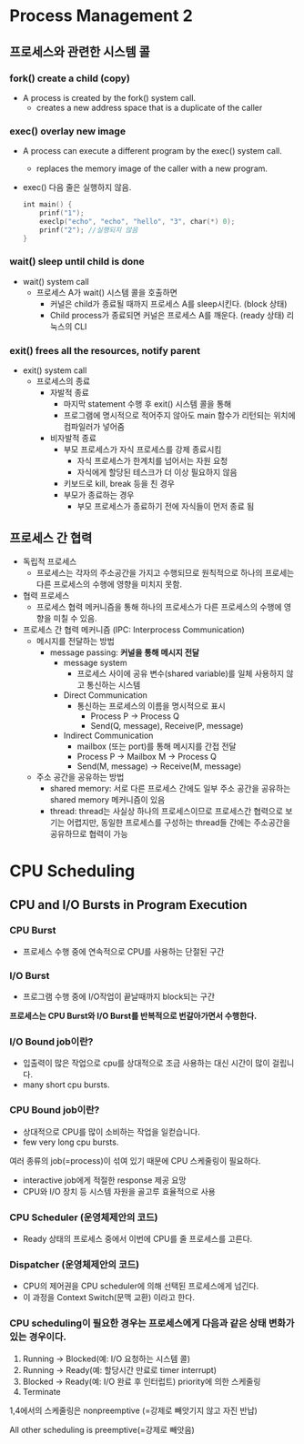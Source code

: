 # Process Management 2

## 프로세스와 관련한 시스템 콜

### fork() create a child (copy)

- A process is created by the fork() system call.
    - creates a new address space that is a duplicate of the caller

### exec() overlay new image

- A process can execute a different program by the exec() system call.
    - replaces the memory image of the caller with a new program.
- exec() 다음 줄은 실행하지 않음.
    
    ```swift
    int main() {
    	prinf("1");
    	execlp("echo", "echo", "hello", "3", char(*) 0);
    	prinf("2"); //실행되지 않음
    }
    ```
    

### wait() sleep until child is done

- wait() system call
    - 프로세스 A가 wait() 시스템 콜을 호출하면
        - 커널은 child가 종료될 때까지 프로세스 A를 sleep시킨다. (block 상태)
        - Child process가 종료되면 커널은 프로세스 A를 깨운다. (ready 상태)  리눅스의 CLI

### exit() frees all the resources, notify parent

- exit() system call
    - 프로세스의 종료
        - 자발적 종료
            - 마지막 statement 수행 후 exit() 시스템 콜을 통해
            - 프로그램에 명시적으로 적어주지 않아도 main 함수가 리턴되는 위치에 컴파일러가 넣어줌
        - 비자발적 종료
            - 부모 프로세스가 자식 프로세스를 강제 종료시킴
                - 자식 프로세스가 한계치를 넘어서는 자원 요청
                - 자식에게 할당된 테스크가 더 이상 필요하지 않음
            - 키보드로 kill, break 등을 친 경우
            - 부모가 종료하는 경우
                - 부모 프로세스가 종료하기 전에 자식들이 먼저 종료 됨

## 프로세스 간 협력

- 독립적 프로세스
    - 프로세스는 각자의 주소공간을 가지고 수행되므로 원칙적으로 하나의 프로세는 다른 프로세스의 수행에 영향을 미치지 못함.
- 협력 프로세스
    - 프로세스 협력 메커니즘을 통해 하나의 프로세스가 다른 프로세스의 수행에 영향을 미칠 수 있음.
- 프로세스 간 협력 메커니즘 (IPC: Interprocess Communication)
    - 메시지를 전달하는 방법
        - message passing: **커널을 통해 메시지 전달**
            - message system
                - 프로세스 사이에 공유 변수(shared variable)를 일체 사용하지 않고 통신하는 시스템
            - Direct Communication
                - 통신하는 프로세스의 이름을 명시적으로 표시
                    - Process P → Process Q
                    - Send(Q, message), Receive(P, message)
            - Indirect Communication
                - mailbox (또는 port)를 통해 메시지를 간접 전달
                - Process P → Mailbox M → Process Q
                - Send(M, message) → Receive(M, message)
    - 주소 공간을 공유하는 방법
        - shared memory: 서로 다른 프로세스 간에도 일부 주소 공간을 공유하는 shared memory 메커니즘이 있음
        - thread: thread는 사실상 하나의 프로세스이므로 프로세스간 협력으로 보기는 어렵지만, 동일한 프로세스를 구성하는 thread들 간에는 주소공간을 공유하므로 협력이 가능

# CPU Scheduling

## CPU and I/O Bursts in Program Execution

### CPU Burst

- 프로세스 수행 중에 연속적으로 CPU를 사용하는 단절된 구간

### I/O Burst

- 프로그램 수행 중에 I/O작업이 끝날때까지 block되는 구간

**프로세스는 CPU Burst와 I/O Burst를 반복적으로 번갈아가면서 수행한다.**

### I/O Bound job이란?

- 입출력이 많은 작업으로 cpu를 상대적으로 조금 사용하는 대신 시간이 많이 걸립니다.
- many short cpu bursts.

### CPU Bound job이란?

- 상대적으로 CPU를 많이 소비하는 작업을 일컫습니다.
- few very long cpu bursts.

여러 종류의 job(=process)이 섞여 있기 때문에 CPU 스케줄링이 필요하다.

- interactive job에게 적절한 response 제공 요망
- CPU와 I/O 장치 등 시스템 자원을 골고루 효율적으로 사용

### CPU Scheduler (운영체제안의 코드)

- Ready 상태의 프로세스 중에서 이번에 CPU를 줄 프로세스를 고른다.

### Dispatcher (운영체제안의 코드)

- CPU의 제어권을 CPU scheduler에 의해 선택된 프로세스에게 넘긴다.
- 이 과정을 Context Switch(문맥 교환) 이라고 한다.

### CPU scheduling이 필요한 경우는 프로세스에게 다음과 같은 상태 변화가 있는 경우이다.

1. Running → Blocked(예: I/O 요청하는 시스템 콜)
2. Running → Ready(예: 할당시간 만료로 timer interrupt)
3. Blocked → Ready(예: I/O 완료 후 인터럽트) priority에 의한 스케줄링
4. Terminate

1,4에서의 스케줄링은 nonpreemptive (=강제로 빼앗기지 않고 자진 반납)

All other scheduling is preemptive(=강제로 빼앗음)